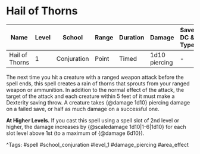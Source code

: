 # Hail of Thorns

| Name | Level | School | Range | Duration | Damage | Save DC & Type |
|------|-------|--------|-------|----------|--------|----------------|
| Hail of Thorns | 1 | Conjuration | Point | Timed | 1d10 piercing | - |

The next time you hit a creature with a ranged weapon attack before the spell ends, this spell creates a rain of thorns that sprouts from your ranged weapon or ammunition. In addition to the normal effect of the attack, the target of the attack and each creature within 5 feet of it must make a Dexterity saving throw. A creature takes {@damage 1d10} piercing damage on a failed save, or half as much damage on a successful one.

**At Higher Levels.** If you cast this spell using a spell slot of 2nd level or higher, the damage increases by {@scaledamage 1d10|1-6|1d10} for each slot level above 1st (to a maximum of {@damage 6d10}).

^Tags: #spell #school_conjuration #level_1 #damage_piercing #area_effect